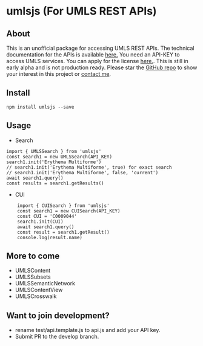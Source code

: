 # umlsjs (For UMLS REST APIs)

## About
This is an unofficial package for accessing UMLS REST APIs. The technical documentation for the APIs is available [here.](https://documentation.uts.nlm.nih.gov/) You need an API-KEY to access UMLS services. You can apply for the license [here.](https://uts.nlm.nih.gov/license.html). This is still in early alpha and is not production ready. Please star the [GitHub repo](https://github.com/dermatologist/umlsjs) to show your interest in this project or [contact me](https://nuchange.ca/contact).

## Install
```
npm install umlsjs --save

```

## Usage

* Search

```
import { UMLSSearch } from 'umlsjs'
const search1 = new UMLSSearch(API_KEY)
search1.init('Erythema Multiforme')
// search1.init('Erythema Multiforme', true) for exact search
// search1.init('Erythema Multiforme', false, 'current')
await search1.query()
const results = search1.getResults()

```

* CUI

```
    import { CUISearch } from 'umlsjs'
    const search1 = new CUISearch(API_KEY)
    const CUI = 'C0009044'
    search1.init(CUI)
    await search1.query()
    const result = search1.getResult()
    console.log(result.name)

```

## More to come

* UMLSContent
* UMLSSubsets
* UMLSSemanticNetwork
* UMLSContentView
* UMLSCrosswalk

## Want to join development?

* rename test/api.template.js to api.js and add your API key.
* Submit PR to the develop branch.